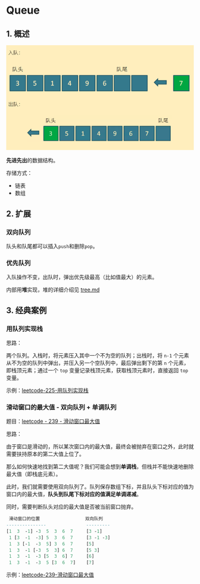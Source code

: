 # Queue

## 1. 概述

![pic](./img/queue1.png)

**先进先出**的数据结构。

存储方式：

- 链表
- 数组

## 2. 扩展

### 双向队列

队头和队尾都可以插入`push`和删除`pop`。

### 优先队列

入队操作不变，出队时，弹出优先级最高（比如值最大）的元素。

内部用**堆**实现，堆的详细介绍见 [tree.md](.\tree.md)

## 3. 经典案例

### 用队列实现栈

思路：

两个队列。入栈时，将元素压入其中一个不为空的队列；出栈时，将 `n-1` 个元素从不为空的队列中弹出，并压入另一个空队列中，最后弹出剩下的第 `n` 个元素，即栈顶元素；通过一个 `top` 变量记录栈顶元素，获取栈顶元素时，直接返回 `top` 变量。

示例：[leetcode-225-用队列实现栈](../../../exercise/leetcode/225用队列实现栈.cc)

### 滑动窗口的最大值 - 双向队列 + 单调队列

题目：[leetcode - 239 - 滑动窗口最大值](https://leetcode-cn.com/problems/sliding-window-maximum/)

思路：

由于窗口是滑动的，所以某次窗口内的最大值，最终会被抛弃在窗口之外，此时就需要扶持原本的第二大值上位了。

那么如何快速地找到第二大值呢？我们可能会想到**单调栈**，但栈并不能快速地删除最大值（即栈底元素）。

此时，我们就需要使用双向队列了。队列保存数组下标，并且队头下标对应的值为窗口内的最大值，**队头到队尾下标对应的值满足单调递减**。

同时，需要判断队头对应的最大值是否被当前窗口抛弃。

```e
 滑动窗口的位置                 双向队列
---------------               ---------
[1  3  -1] -3  5  3  6  7     [3 -1]
 1 [3  -1  -3] 5  3  6  7     [3 -1 -3]
 1  3 [-1  -3  5] 3  6  7     [5]
 1  3  -1 [-3  5  3] 6  7     [5 3]
 1  3  -1  -3 [5  3  6] 7     [6]
 1  3  -1  -3  5 [3  6  7]    [7]
```

示例：[leetcode-239-滑动窗口最大值](../../../exercise/leetcode/239滑动窗口最大值.cc)
